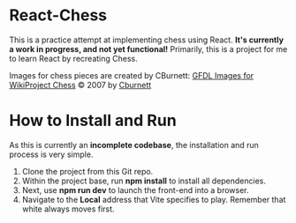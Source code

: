 # React-Chess

This is a practice attempt at implementing chess using React. <strong>It's currently a work in progress, and not yet functional!</strong> Primarily, this is a project for me to learn React by recreating Chess.

Images for chess pieces are created by CBurnett: [GFDL Images for WikiProject Chess](https://en.wikipedia.org/wiki/User:Cburnett/GFDL_images/Chess) © 2007 by [Cburnett](https://en.wikipedia.org/wiki/User:Cburnett)

# How to Install and Run

As this is currently an <strong>incomplete codebase</strong>, the installation and run process is very simple.

1. Clone the project from this Git repo.
2. Within the project base, run <strong>npm install</strong> to install all dependencies.
3. Next, use <strong>npm run dev</strong> to launch the front-end into a browser.
4. Navigate to the <strong>Local</strong> address that Vite specifies to play. Remember that white always moves first.